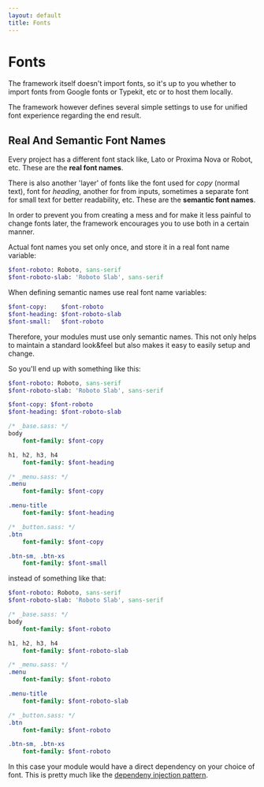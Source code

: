 ```yaml
---
layout: default
title: Fonts
---
```

# Fonts

The framework itself doesn't import fonts, so it's up to you whether to import fonts from Google fonts or Typekit, etc or to host them locally.

The framework however defines several simple settings to use for unified font experience regarding the end result.

## Real And Semantic Font Names

Every project has a different font stack like, Lato or Proxima Nova or Robot, etc. These are the **real font names**.

There is also another 'layer' of fonts like the font used for *copy* (normal text), font for *heading*, another for from inputs, sometimes a separate font for small text for better readability, etc. These are the **semantic font names**.

In order to prevent you from creating a mess and for make it less painful to change fonts later, the framework encourages you to use both in a certain manner.

Actual font names you set only once, and store it in a real font name variable:

```sass
$font-roboto: Roboto, sans-serif
$font-roboto-slab: 'Roboto Slab', sans-serif
```

When defining semantic names use real font name variables:

```sass
$font-copy:    $font-roboto
$font-heading: $font-roboto-slab
$font-small:   $font-roboto
```

Therefore, your modules must use only semantic names. This not only helps to maintain a standard look&feel but also makes it easy to easily setup and change.

So you'll end up with something like this:

```sass
$font-roboto: Roboto, sans-serif
$font-roboto-slab: 'Roboto Slab', sans-serif

$font-copy: $font-roboto
$font-heading: $font-roboto-slab

/* _base.sass: */
body
    font-family: $font-copy

h1, h2, h3, h4
    font-family: $font-heading

/* _menu.sass: */
.menu
    font-family: $font-copy

.menu-title
    font-family: $font-heading

/* _button.sass: */
.btn
    font-family: $font-copy

.btn-sm, .btn-xs
    font-family: $font-small

```

instead of something like that:

```sass
$font-roboto: Roboto, sans-serif
$font-roboto-slab: 'Roboto Slab', sans-serif

/* _base.sass: */
body
    font-family: $font-roboto

h1, h2, h3, h4
    font-family: $font-roboto-slab

/* _menu.sass: */
.menu
    font-family: $font-roboto

.menu-title
    font-family: $font-roboto-slab

/* _button.sass: */
.btn
    font-family: $font-roboto

.btn-sm, .btn-xs
    font-family: $font-roboto

```

In this case your module would have a direct dependency on your choice of font. This is pretty much like the [dependeny injection pattern](
https://en.wikipedia.org/wiki/Dependency_injection).
